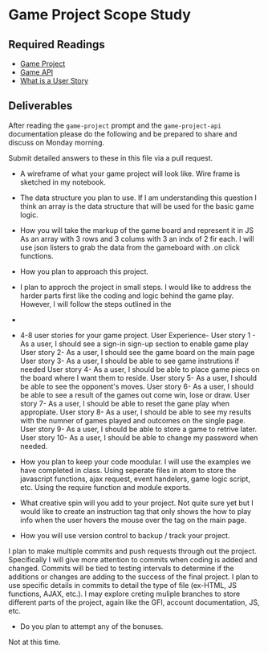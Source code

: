 # Game Project Scope Study

## Required Readings

-   [Game Project](https://github.com/ga-wdi-boston/game-project)
-   [Game API](https://github.com/ga-wdi-boston/game-project-api)
-   [What is a User Story](http://searchsoftwarequality.techtarget.com/definition/user-story)

## Deliverables

After reading the `game-project` prompt and the `game-project-api` documentation
please do the following and be prepared to share and discuss on Monday morning.

Submit detailed answers to these in this file via a pull request.

-   A wireframe of what your game project will look like.
  Wire frame is sketched in my notebook.

-   The data structure you plan to use.
  If I am understanding this question I think an array is the data structure that will be used for the basic game logic.

- How you will take the markup of the game board and represent it in JS
  As an array with 3 rows and 3 colums with 3 an indx of 2 fir each.  I will use  json listers to grab the data from the gameboard with .on click functions.

-   How you plan to approach this project.
- I plan to approch the project in small steps.  I would like to address the harder parts first like the coding and logic behind the game play. However, I will follow the steps outlined in the
-
- 4-8 user stories for your game project.
 User Experience-
  User story 1 - As a user, I should see a sign-in sign-up section to enable game play
  User story 2- As a user, I should see the game board on the main page
  User story 3- As a user, I should be able to see game instrutions if needed
  User story 4- As a user, I should be able to place game piecs on the board where I want them to reside.
  User story 5- As a user, I should be able to see the opponent's moves.
  User story 6- As a user, I should be able to see a result of the games out come win, lose or draw.
  User story 7- As a user, I should be able to reset the gane play when appropiate.
  User story 8- As a user, I should be able to see my results with the numner of games played and outcomes on the single page.
  User story 9- As a user, I should be able to store a game to retrive later.
  User story 10- As a user, I should be able to change my password when needed.


-   How you plan to keep your code moodular.
 I will use the examples we have completed in class.  Using seperate files in atom to store the javascript functions, ajax request, event handelers, game logic script, etc.  Using the require function and module exports.

-   What creative spin will you add to your project.
Not quite sure yet but I would like to create an instruction tag that only shows the how to play info when the user hovers the mouse over the tag on the main page.

-   How you will use version control to backup / track your project.

I plan to make multiple commits and push requests through out the project.  Specifically I will give more attention to commits when coding is added and changed.  Commits will be tied to testing intervals to determine if the additions or changes are adding to the success of the final project.  I plan to use specific details in commits to detail the type of file (ex-HTML, JS functions, AJAX, etc.).  I may explore creting muliple branches to store different parts of the project, again like the GFI, account documentation, JS, etc.


-   Do you plan to attempt any of the bonuses.

Not at this time.
